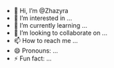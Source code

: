 - 👋 Hi, I’m @Zhazyra
- 👀 I’m interested in ...
- 🌱 I’m currently learning ...
- 💞️ I’m looking to collaborate on ...
- 📫 How to reach me ...
- 😄 Pronouns: ...
- ⚡ Fun fact: ...

<!---
Zhazyra/Zhazyra is a ✨ special ✨ repository because its `README.md` (this file) appears on your GitHub profile.
You can click the Preview link to take a look at your changes.
--->
